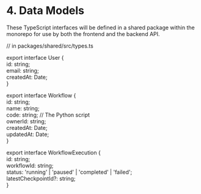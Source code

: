 # **4\. Data Models**

These TypeScript interfaces will be defined in a shared package within the monorepo for use by both the frontend and the backend API.

// in packages/shared/src/types.ts

export interface User {  
  id: string;  
  email: string;  
  createdAt: Date;  
}

export interface Workflow {  
  id: string;  
  name: string;  
  code: string; // The Python script  
  ownerId: string;  
  createdAt: Date;  
  updatedAt: Date;  
}

export interface WorkflowExecution {  
  id: string;  
  workflowId: string;  
  status: 'running' | 'paused' | 'completed' | 'failed';  
  latestCheckpointId?: string;  
}
